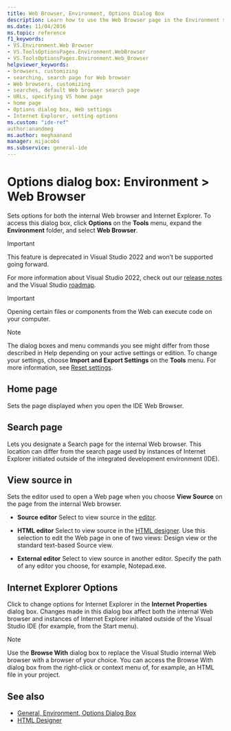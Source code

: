 ```yaml
---
title: Web Browser, Environment, Options Dialog Box
description: Learn how to use the Web Browser page in the Environment section to set options for both the internal Web browser and Internet Explorer.
ms.date: 11/04/2016
ms.topic: reference
f1_keywords:
- VS.Environment.Web Browser
- VS.ToolsOptionsPages.Environment.WebBrowser
- VS.ToolsOptionsPages.Environment.Web_Browser
helpviewer_keywords:
- browsers, customizing
- searching, search page for Web browser
- Web browsers, customizing
- searches, default Web browser search page
- URLs, specifying VS home page
- home page
- Options dialog box, Web settings
- Internet Explorer, setting options
ms.custom: "ide-ref"
author:anandmeg
ms.author: meghaanand
manager: mijacobs
ms.subservice: general-ide
---
```

# Options dialog box: Environment \> Web Browser

Sets options for both the internal Web browser and Internet Explorer. To access this dialog box, click **Options** on the **Tools** menu, expand the **Environment** folder, and select **Web Browser**.

> [!Important]
> This feature is deprecated in Visual Studio 2022 and won’t be supported going forward.
>
> For more information about Visual Studio 2022, check out our [release notes](/visualstudio/releases/2022/release-notes) and the Visual Studio [roadmap](/visualstudio/productinfo/vs-roadmap/).

> [!IMPORTANT]
> Opening certain files or components from the Web can execute code on your computer.

> [!NOTE]
> The dialog boxes and menu commands you see might differ from those described in Help depending on your active settings or edition. To change your settings, choose **Import and Export Settings** on the **Tools** menu. For more information, see [Reset settings](../personalizing-the-visual-studio-ide.md#reset-all-settings).

## Home page

Sets the page displayed when you open the IDE Web Browser.

## Search page

Lets you designate a Search page for the internal Web browser. This location can differ from the search page used by instances of Internet Explorer initiated outside of the integrated development environment (IDE).

## View source in

Sets the editor used to open a Web page when you choose **View Source** on the page from the internal Web browser.

- **Source editor** Select to view source in the [editor](../../ide/writing-code-in-the-code-and-text-editor.md).

- **HTML editor** Select to view source in the [HTML designer](/previous-versions/ex0hkwbx(v=vs.140)). Use this selection to edit the Web page in one of two views: Design view or the standard text-based Source view.

- **External editor** Select to view source in another editor. Specify the path of any editor you choose, for example, Notepad.exe.

## Internet Explorer Options

Click to change options for Internet Explorer in the **Internet Properties** dialog box. Changes made in this dialog box affect both the internal Web browser and instances of Internet Explorer initiated outside of the Visual Studio IDE (for example, from the Start menu).

> [!NOTE]
> Use the **Browse With** dialog box to replace the Visual Studio internal Web browser with a browser of your choice. You can access the Browse With dialog box from the right-click or context menu of, for example, an HTML file in your project.

## See also

- [General, Environment, Options Dialog Box](../../ide/reference/general-environment-options-dialog-box.md)
- [HTML Designer](/previous-versions/ex0hkwbx(v=vs.140))
